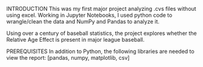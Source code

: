 INTRODUCTION
This was my first major project analyzing .cvs files without using excel. Working in Jupyter Notebooks, I used python code to wrangle/clean the data and NumPy and Pandas to analyze it.

Using over a century of baseball statistics, the project explores whether the Relative Age Effect is present in major league baseball.

PREREQUISITES
In addition to Python, the following libraries are needed to view the report:
[pandas, numpy, matplotlib, csv]

